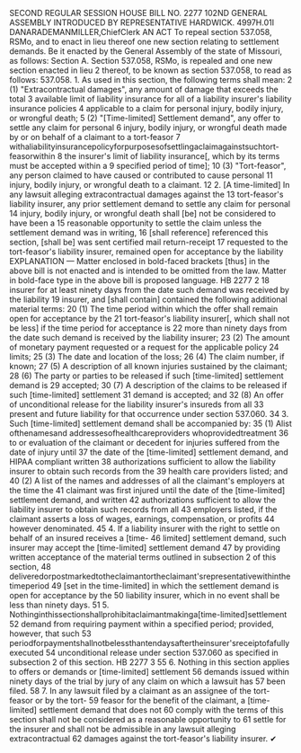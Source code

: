 SECOND REGULAR SESSION
HOUSE BILL NO. 2277
102ND GENERAL ASSEMBLY
INTRODUCED BY REPRESENTATIVE HARDWICK.
4997H.01I DANARADEMANMILLER,ChiefClerk
AN ACT
To repeal section 537.058, RSMo, and to enact in lieu thereof one new section relating to
settlement demands.
Be it enacted by the General Assembly of the state of Missouri, as follows:
Section A. Section 537.058, RSMo, is repealed and one new section enacted in lieu
2 thereof, to be known as section 537.058, to read as follows:
537.058. 1. As used in this section, the following terms shall mean:
2 (1) "Extracontractual damages", any amount of damage that exceeds the total
3 available limit of liability insurance for all of a liability insurer's liability insurance policies
4 applicable to a claim for personal injury, bodily injury, or wrongful death;
5 (2) "[Time-limited] Settlement demand", any offer to settle any claim for personal
6 injury, bodily injury, or wrongful death made by or on behalf of a claimant to a tort-feasor
7 withaliabilityinsurancepolicyforpurposesofsettlingaclaimagainstsuchtort-feasorwithin
8 the insurer's limit of liability insurance[, which by its terms must be accepted within a
9 specified period of time];
10 (3) "Tort-feasor", any person claimed to have caused or contributed to cause personal
11 injury, bodily injury, or wrongful death to a claimant.
12 2. [A time-limited] In any lawsuit alleging extracontractual damages against the
13 tort-feasor's liability insurer, any prior settlement demand to settle any claim for personal
14 injury, bodily injury, or wrongful death shall [be] not be considered to have been a
15 reasonable opportunity to settle the claim unless the settlement demand was in writing,
16 [shall reference] referenced this section, [shall be] was sent certified mail return-receipt
17 requested to the tort-feasor's liability insurer, remained open for acceptance by the liability
EXPLANATION — Matter enclosed in bold-faced brackets [thus] in the above bill is not enacted and is
intended to be omitted from the law. Matter in bold-face type in the above bill is proposed language.
HB 2277 2
18 insurer for at least ninety days from the date such demand was received by the liability
19 insurer, and [shall contain] contained the following additional material terms:
20 (1) The time period within which the offer shall remain open for acceptance by the
21 tort-feasor's liability insurer[, which shall not be less] if the time period for acceptance is
22 more than ninety days from the date such demand is received by the liability insurer;
23 (2) The amount of monetary payment requested or a request for the applicable policy
24 limits;
25 (3) The date and location of the loss;
26 (4) The claim number, if known;
27 (5) A description of all known injuries sustained by the claimant;
28 (6) The party or parties to be released if such [time-limited] settlement demand is
29 accepted;
30 (7) A description of the claims to be released if such [time-limited] settlement
31 demand is accepted; and
32 (8) An offer of unconditional release for the liability insurer's insureds from all
33 present and future liability for that occurrence under section 537.060.
34 3. Such [time-limited] settlement demand shall be accompanied by:
35 (1) Alist ofthenamesand addressesofhealthcareproviders whoprovidedtreatment
36 to or evaluation of the claimant or decedent for injuries suffered from the date of injury until
37 the date of the [time-limited] settlement demand, and HIPAA compliant written
38 authorizations sufficient to allow the liability insurer to obtain such records from the
39 health care providers listed; and
40 (2) A list of the names and addresses of all the claimant's employers at the time the
41 claimant was first injured until the date of the [time-limited] settlement demand, and written
42 authorizations sufficient to allow the liability insurer to obtain such records from all
43 employers listed, if the claimant asserts a loss of wages, earnings, compensation, or profits
44 however denominated.
45 4. If a liability insurer with the right to settle on behalf of an insured receives a [time-
46 limited] settlement demand, such insurer may accept the [time-limited] settlement demand
47 by providing written acceptance of the material terms outlined in subsection 2 of this section,
48 deliveredorpostmarkedtotheclaimantortheclaimant'srepresentativewithinthetimeperiod
49 [set in the time-limited] in which the settlement demand is open for acceptance by the
50 liability insurer, which in no event shall be less than ninety days.
51 5. Nothinginthissectionshallprohibitaclaimantmakinga[time-limited]settlement
52 demand from requiring payment within a specified period; provided, however, that such
53 periodforpaymentshallnotbelessthantendaysaftertheinsurer'sreceiptofafullyexecuted
54 unconditional release under section 537.060 as specified in subsection 2 of this section.
HB 2277 3
55 6. Nothing in this section applies to offers or demands or [time-limited] settlement
56 demands issued within ninety days of the trial by jury of any claim on which a lawsuit has
57 been filed.
58 7. In any lawsuit filed by a claimant as an assignee of the tort-feasor or by the tort-
59 feasor for the benefit of the claimant, a [time-limited] settlement demand that does not
60 comply with the terms of this section shall not be considered as a reasonable opportunity to
61 settle for the insurer and shall not be admissible in any lawsuit alleging extracontractual
62 damages against the tort-feasor's liability insurer.
✔